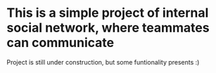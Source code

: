 # This is a simple project of internal social network, where teammates can communicate

Project is still under construction, but some funtionality presents :)
